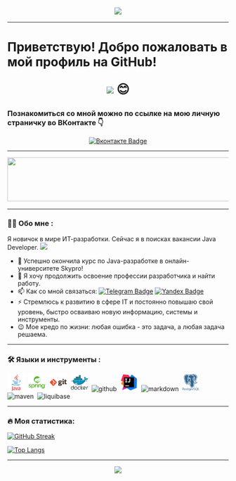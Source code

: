<img src="https://komarev.com/ghpvc/?username=TKaterinaS&style=plastic&color=blue" alt=""/>

 <p align="center">
  <img src="https://media.giphy.com/media/wO2IwwZhEV8RxcjWxT/giphy.gif" width="150"/>
    </p>
  
---------------------------------------------
  
  #  Приветствую! Добро пожаловать в мой профиль на GitHub!  <p align="center"><img src="https://media.giphy.com/media/hvRJCLFzcasrR4ia7z/giphy.gif" width="30px"/>  :blush:</p>
 ### Познакомиться со мной можно по ссылке на мою личную страничку во ВКонтакте  :point_down:
  
  <p align="center">
  <a href="https://vk.com/id105362000">
    <img src=https://img.shields.io/badge/Вконтакте-blue?logo=vk&logoColor=white&style=plastic alt="Вконтакте Badge"/>
  </a>
  </p>
  
  --------------------------------------------
  
<div id="header" align="center">
  <img src="https://media.giphy.com/media/QpVUMRUJGokfqXyfa1/giphy.gif" width="1000", height ="100"/>
</div>

---------------------------------------
### :woman_technologist: Обо мне :
  <div>
    Я новичок в мире ИТ-разработки. Сейчас я в поисках вакансии Java Developer.  <img src="https://media.giphy.com/media/j0HjChGV0J44KrrlGv/giphy.gif" width="50">
  </div>
  
- 🔭 Успешно окончила курс по Java-разработке в онлайн-университете Skypro!
- 🌱 Я хочу продолжить освоение профессии разработчика и найти работу.
- 📫 Как со мной связаться: [![Telegram Badge](https://img.shields.io/badge/-Telegram-blue?style=plastic&logo=Telegram&logoColor=white)](https://t.me/T_Katerina_S)
  [![Yandex Badge](https://img.shields.io/badge/-Yandex-yellow?style=plastic&logo=Y&logoColor=white)](mailto:katerina.tokan@yandex.ru)
- ⚡ Стремлюсь к развитию в сфере IT и постоянно повышаю свой уровень, быстро осваиваю новую информацию, системы и инструменты.
- 😉 Мое кредо по жизни: любая ошибка - это задача, а любая задача решаема.
  
---------------
  ### :hammer_and_wrench: Языки и инструменты :
  <div>
  <img src="https://github.com/devicons/devicon/blob/master/icons/java/java-original-wordmark.svg" title="Java" alt="Java" width="40" height="40"/>&nbsp;
  <img src="https://github.com/devicons/devicon/blob/master/icons/spring/spring-original-wordmark.svg" title="Spring" alt="Spring" width="40" height="40"/>&nbsp;
  <img src="https://github.com/devicons/devicon/blob/master/icons/git/git-original-wordmark.svg" title="Git" **alt="Git" width="40" height="40"/>&nbsp;
  <img src="https://github.com/devicons/devicon/blob/master/icons/docker/docker-original-wordmark.svg" title="Docker" alt="Docker" width="40" height="40"/>&nbsp;
  <img src="https://yt3.ggpht.com/ytc/AMLnZu9Pqp04M1jiz2TWQQsCmsPH-btBTKt-191Ah90=s900-c-k-c0x00ffffff-no-rj" title="github" alt="github" width="40" height="40"/>&nbsp;
  <img src="https://github.com/devicons/devicon/blob/master/icons/intellij/intellij-original.svg" title="intellij" alt="intellij" width="40" height="40"/>&nbsp;
  <img src="https://iphone-image.apkpure.com/v2/app/1/5/9/159a1df85e61f6db180dafa5cfd4e5f9.png" title="markdown" alt="markdown" width="40" height="40"/>&nbsp;
  <img src="https://github.com/devicons/devicon/blob/master/icons/postgresql/postgresql-plain-wordmark.svg" title="postgresql" alt="postgresql" width="40" height="40"/>&nbsp;
     <img src="https://spin.atomicobject.com/wp-content/uploads/Maven-1200x643.png" title="maven" alt="maven" width="40" height="40"/>&nbsp;
     <img src="https://dataenginer.ru/wp-content/uploads/2022/08/image-14.png" title="liquibase" alt="liquibase" width="40" height="40"/>&nbsp;
    
----------------------------------
### 🔥 Моя статистика:  
[![GitHub Streak](http://github-readme-streak-stats.herokuapp.com?user=TKaterinaS&theme=github-dark-blue&locale=ru&date_format=j%20M%5B%20Y%5D)](https://git.io/streak-stats)
    
[![Top Langs](https://github-readme-stats.vercel.app/api/top-langs/?username=TKaterinaS&layout=compact&theme=github-dark-blue)](https://github.com/anuraghazra/github-readme-stats)
    
------------------------------
    
<div id="header" align="center">
  <img src="https://media.giphy.com/media/iJWXxAr2Za6EtN2Row/giphy.gif" width="90"/>
</div>


